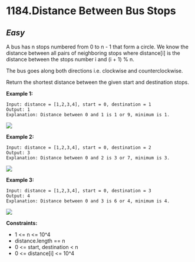 1184.Distance Between Bus Stops
==========

*Easy*
----------

A bus has n stops numbered from 0 to n - 1 that form a circle. We know the distance between all pairs of neighboring stops where distance[i] is the distance between the stops number i and (i + 1) % n.

The bus goes along both directions i.e. clockwise and counterclockwise.

Return the shortest distance between the given start and destination stops.

**Example 1:**

    Input: distance = [1,2,3,4], start = 0, destination = 1
    Output: 1
    Explanation: Distance between 0 and 1 is 1 or 9, minimum is 1.

   ![](https://assets.leetcode.com/uploads/2019/09/03/untitled-diagram-1.jpg)

**Example 2:**

    Input: distance = [1,2,3,4], start = 0, destination = 2
    Output: 3
    Explanation: Distance between 0 and 2 is 3 or 7, minimum is 3.

   ![](https://assets.leetcode.com/uploads/2019/09/03/untitled-diagram-1-1.jpg)

**Example 3:**

    Input: distance = [1,2,3,4], start = 0, destination = 3
    Output: 4
    Explanation: Distance between 0 and 3 is 6 or 4, minimum is 4.

   ![](https://assets.leetcode.com/uploads/2019/09/03/untitled-diagram-1-2.jpg)
 
**Constraints:**

* 1 <= n <= 10^4
* distance.length == n
* 0 <= start, destination < n
* 0 <= distance[i] <= 10^4
